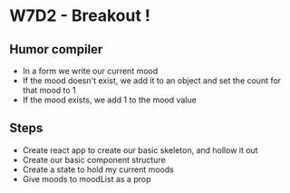 # W7D2 - Breakout !

## Humor compiler

- In a form we write our current mood
- If the mood doesn't exist, we add it to an object and set the count for that mood to 1
- If the mood exists, we add 1 to the mood value


## Steps

- Create react app to create our basic skeleton, and hollow it out
- Create our basic component structure
- Create a state to hold my current moods
- Give moods to moodList as a prop